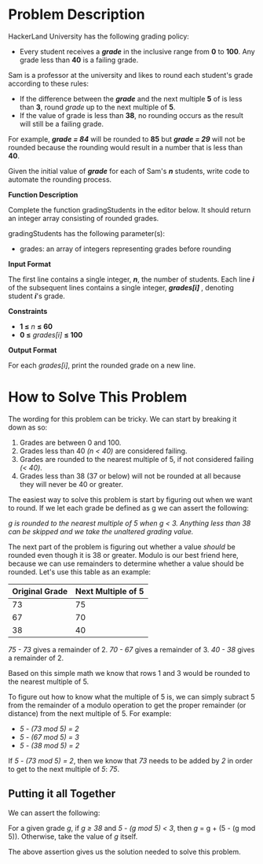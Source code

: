 # Problem Description
HackerLand University has the following grading policy:

- Every student receives a <i><b>grade</b></i> in the inclusive range from <b>0</b> to <b>100</b>. Any grade less than <b>40</b> is a failing grade.

Sam is a professor at the university and likes to round each student's grade according to these rules:

- If the difference between the <i><b>grade</b></i> and the next multiple <b>5</b> of is less than <b>3</b>, round <i>grade</i> up to the next multiple of <b>5</b>.
- If the value of grade is less than <b>38</b>, no rounding occurs as the result will still be a failing grade.

For example, <i><b>grade = 84</b></i> will be rounded to <b>85</b> but <i><b>grade = 29</b></i> will not be rounded because the rounding would result in a number that is less than <b>40</b>.

Given the initial value of <i><b>grade</b></i> for each of Sam's <i><b>n</b></i> students, write code to automate the rounding process.

<b>Function Description</b>

Complete the function gradingStudents in the editor below. It should return an integer array consisting of rounded grades.

gradingStudents has the following parameter(s):

- grades: an array of integers representing grades before rounding

<b>Input Format</b>

The first line contains a single integer, <i><b>n</b></i>, the number of students.
Each line <i><b>i</b></i> of the subsequent lines contains a single integer, <b><i>grades[i]</i></b> , denoting student <i><b>i</b></i>'s grade.

<b>Constraints</b>
- <b>1 &leq;</b> <i>n</i> <b>&leq; 60</b>
- <b>0 &leq;</b> <i>grades[i]</i> <b>&leq; 100</b>

<b>Output Format</b>

For each <i>grades[i]</i>, print the rounded grade on a new line.

# How to Solve This Problem
The wording for this problem can be tricky. We can start by breaking it down as so:

1. Grades are between 0 and 100.
2. Grades less than 40 <i>(n &lt; 40)</i> are considered failing.
3. Grades are rounded to the nearest multiple of 5, if not considered failing <i>(&lt; 40)</i>.
4. Grades less than 38 (37 or below) will not be rounded at all because they will never be 40 or greater.

The easiest way to solve this problem is start by figuring out when we want to round. If we let each grade be defined as g we can assert the following:

<i>g is rounded to the nearest multiple of 5 when g &lt; 3. Anything less than 38 can be skipped and we take the unaltered grading value.</i>

The next part of the problem is figuring out whether a value <i>should</i> be rounded even though it is 38 or greater. Modulo is our best friend here, because we can use remainders to determine whether a value should be rounded. Let's use this table as an example:

|Original Grade| Next Multiple of 5|
|--------------|-------------------|
|73            |75                 |
|67            |70                 |
|38            |40                 |

<i>75 - 73</i> gives a remainder of 2.
<i>70 - 67</i> gives a remainder of 3.
<i>40 - 38</i> gives a remainder of 2.

Based on this simple math we know that rows 1 and 3 would be rounded to the nearest multiple of 5.

To figure out how to know what the multiple of 5 is, we can simply subract 5 from the remainder of a modulo operation to get the proper remainder (or distance) from the next multiple of 5. For example:

- <i>5 - (73 mod 5) = 2</i>
- <i>5 - (67 mod 5) = 3</i>
- <i>5 - (38 mod 5) = 2</i>

If <i>5 - (73 mod 5) = 2</i>, then we know that <i>73</i> needs to be added by <i>2</i> in order to get to the next multiple of <i>5</i>: <i>75</i>.

## Putting it all Together
We can assert the following:

For a given grade <i>g</i>, if <i>g &geq; 38</i> and <i>5 - (g mod 5) &lt; 3</i>, then <i>g</i> = g + (5 - (g mod 5)). Otherwise, take the value of <i>g</i> itself.

The above assertion gives us the solution needed to solve this problem.
